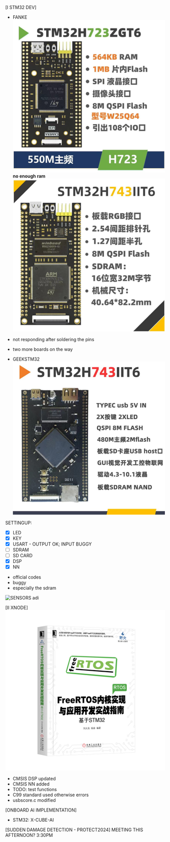 [I STM32 DEV]
- FANKE
![FANKE723](FANKE723.jpg)
**no enough ram**
![FANKE743](FANKE743.jpg)
- not responding after soldering the pins
- two more boards on the way

- GEEKSTM32
![GEEK743](GEEK743.jpg)

SETTINGUP:
- [x] LED
- [x] KEY
- [x] USART - OUTPUT OK; INPUT BUGGY
- [ ] SDRAM
- [ ] SD CARD
- [x] DSP
- [x] NN

- official codes
- buggy
- especially the sdram

![SENSORS](SENSORS.png) adi

[II XNODE]
![RTOS](RTOS.png)
- CMSIS DSP updated
- CMSIS NN added
- TODO: test functions
- C99 standard used otherwise errors
- usbscore.c modified

[ONBOARD AI IMPLEMENTATION]
- STM32: X-CUBE-AI

[SUDDEN DAMAGE DETECTION - PROTECT2024]
MEETING THIS AFTERNOON? 3:30PM
